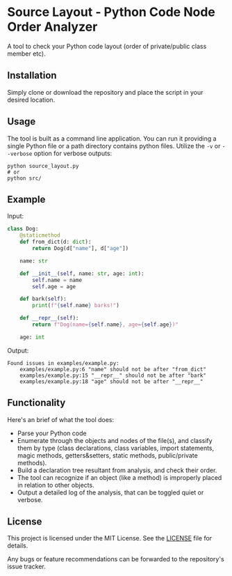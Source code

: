 # Source Layout - Python Code Node Order Analyzer

A tool to check your Python code layout (order of private/public class member etc).

## Installation

Simply clone or download the repository and place the script in your desired location.

## Usage

The tool is built as a command line application. You can run it providing a single Python file or a path directory contains python files. Utilize the `-v` or `--verbose` option for verbose outputs:

```shell
python source_layout.py
# or
python src/
```

## Example

Input:

```python
class Dog:
    @staticmethod
    def from_dict(d: dict):
        return Dog(d["name"], d["age"])

    name: str

    def __init__(self, name: str, age: int):
        self.name = name
        self.age = age

    def bark(self):
        print(f"{self.name} barks!")

    def __repr__(self):
        return f"Dog(name={self.name}, age={self.age})"

    age: int
```

Output:

```shell
Found issues in examples/example.py:
    examples/example.py:6 "name" should not be after "from_dict"
    examples/example.py:15 "__repr__" should not be after "bark"
    examples/example.py:18 "age" should not be after "__repr__"
```

## Functionality

Here's an brief of what the tool does:

- Parse your Python code
- Enumerate through the objects and nodes of the file(s), and classify them by type (class declarations, class variables, import statements, magic methods, getters&setters, static methods, public/private methods).
- Build a declaration tree resultant from analysis, and check their order.
- The tool can recognize if an object (like a method) is improperly placed in relation to other objects.
- Output a detailed log of the analysis, that can be toggled quiet or verbose.

## License

This project is licensed under the MIT License. See the [LICENSE](LICENSE) file for details.

Any bugs or feature recommendations can be forwarded to the repository's issue tracker.
